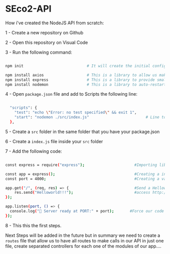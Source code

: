 # SEco2-API

How i've created the NodeJS API from scratch:

1 - Create a new repository on Github

2 - Open this repository on Visual Code

3 - Run the following command:

```bash

npm init                            # It will create the initial configuration files for a NodeJS API

npm install axios                   # This is a library to allow us make request to a external API
npm install express                 # This is a library to provide small, robust tooling for HTTP servers
npm install nodemon                 # This is a library to auto-restart the node app when code changes

```

4 - Open `package.json` file and add to Scripts the following line:

```bash

  "scripts": {
    "test": "echo \"Error: no test specified\" && exit 1",
    "start": "nodemon ./src/index.js"                         # Line to be added
  },

```

5 - Create a `src` folder in the same folder that you have your package.json

6 - Create a `index.js` file inside your `src` folder

7 - Add the following code:

```bash

const express = require("express");                      #Importing library

const app = express();                                   #Creating a instance of express library called app
const port = 4000;                                       #Creating a variable called port

app.get("/", (req, res) => {                             #Send a Helloworld response when
    res.send("Helloworld!!!");                           #access http://localhost:4000/
});

app.listen(port, () => {
  console.log("🚀 Server ready at PORT:" + port);       #Force our code to stay running and listening calls
});


```

8 - This this the first steps.

Next Steps will be added in the future but in summary we need to create a `routes` file that allow us to have all routes to make calls in our API in just one file, create separated controllers for each one of the modules of our app....
